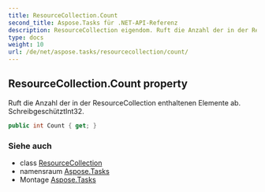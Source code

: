 ```yaml
---
title: ResourceCollection.Count
second_title: Aspose.Tasks für .NET-API-Referenz
description: ResourceCollection eigendom. Ruft die Anzahl der in der ResourceCollection enthaltenen Elemente ab.  SchreibgeschütztInt32.
type: docs
weight: 10
url: /de/net/aspose.tasks/resourcecollection/count/
---
```

## ResourceCollection.Count property

Ruft die Anzahl der in der ResourceCollection enthaltenen Elemente ab.  SchreibgeschütztInt32.

```csharp
public int Count { get; }
```

### Siehe auch

* class [ResourceCollection](../)
* namensraum [Aspose.Tasks](../../resourcecollection/)
* Montage [Aspose.Tasks](../../../)


